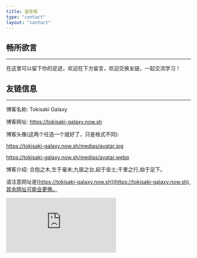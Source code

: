 ```yaml
---
title: 留言板
type: "contact"
layout: "contact"
---
```



## 畅所欲言
---
在这里可以留下你的足迹，欢迎在下方留言，欢迎交换友链，一起交流学习！

## 友链信息
---

博客名称: Tokisaki Galaxy

博客网址: https://tokisaki-galaxy.now.sh

博客头像(这两个任选一个就好了，只是格式不同):

https://tokisaki-galaxy.now.sh/medias/avatar.jpg

https://tokisaki-galaxy.now.sh/medias/avatar.webp


博客介绍: 
合抱之木,生于毫末;九层之台,起于垒土;千里之行,始于足下。

请注意网址是[https://tokisaki-galaxy.now.sh](https://tokisaki-galaxy.now.sh),其余网址可能会更换。

![contact](https://www.toolnb.com/ipqmd/a7f6316dab52381828f3dbc7c5369274.html)
